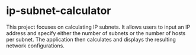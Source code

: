 # ip-subnet-calculator
This project focuses on calculating IP subnets. It allows users to input an IP address and specify either the number of subnets or the number of hosts per subnet. The application then calculates and displays the resulting network configurations.
